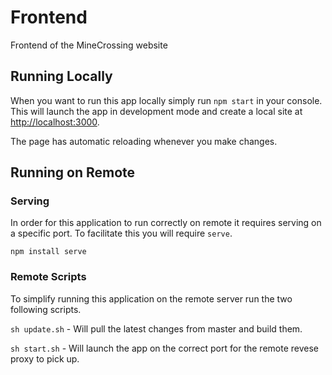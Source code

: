 # Frontend
Frontend of the MineCrossing website

## Running Locally
When you want to run this app locally simply run `npm start` in your console. This will launch the app in development mode and create a local site at [http://localhost:3000](http://localhost:3000).

The page has automatic reloading whenever you make changes.

## Running on Remote

### Serving
In order for this application to run correctly on remote it requires serving on a specific port. To facilitate this you will require `serve`.

`npm install serve`

### Remote Scripts
To simplify running this application on the remote server run the two following scripts.

`sh update.sh` - Will pull the latest changes from master and build them.

`sh start.sh` - Will launch the app on the correct port for the remote revese proxy to pick up.